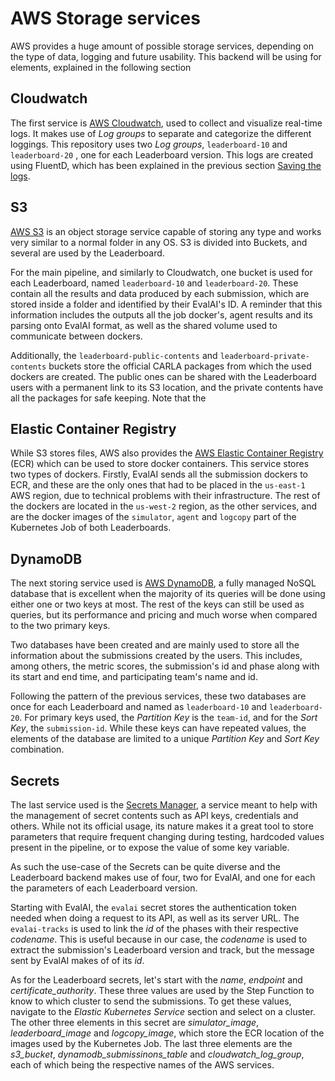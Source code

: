 # AWS Storage services

AWS provides a huge amount of possible storage services, depending on the type of data, logging and future usability. This backend will be using for elements, explained in the following section

## Cloudwatch

The first service is [AWS Cloudwatch](https://aws.amazon.com/cloudwatch/), used to collect and visualize real-time logs. It makes use of *Log groups* to separate and categorize the different loggings. This repository uses two *Log groups*, `leaderboard-10` and `leaderboard-20` , one for each Leaderboard version. This logs are created using FluentD, which has been explained in the previous section [Saving the logs](/docs/3_4_saving_the_logs.md).

## S3

[AWS S3](https://aws.amazon.com/s3/) is an object storage service capable of storing any type and works very similar to a normal folder in any OS. S3 is divided into Buckets, and several are used by the Leaderboard.

For the main pipeline, and similarly to Cloudwatch, one bucket is used for each Leaderboard, named `leaderboard-10` and `leaderboard-20`. These contain all the results and data produced by each submission, which are stored inside a folder and identified by their EvalAI's ID. A reminder that this information includes the outputs all the job docker's, agent results and its parsing onto EvalAI format, as well as the shared volume used to communicate between dockers.

Additionally, the `leaderboard-public-contents` and `leaderboard-private-contents` buckets store the official CARLA packages from which the used dockers are created. The public ones can be shared with the Leaderboard users with a permanent link to its S3 location, and the private contents have all the packages for safe keeping. Note that the 

## Elastic Container Registry

While S3 stores files, AWS also provides the [AWS Elastic Container Registry](https://aws.amazon.com/ecr/) (ECR) which can be used to store docker containers. This service stores two types of dockers. Firstly, EvalAI sends all the submission dockers to ECR, and these are the only ones that had to be placed in the `us-east-1` AWS region, due to technical problems with their infrastructure. The rest of the dockers are located in the `us-west-2` region, as the other services, and are the docker images of the `simulator`, `agent` and `logcopy` part of the Kubernetes Job of both Leaderboards.

## DynamoDB

The next storing service used is [AWS DynamoDB](https://aws.amazon.com/pm/dynamodb/?trk=b3d144cd-963d-4a7c-9ebc-1a72f3b55ee5&sc_channel=ps&ef_id=Cj0KCQjw5f2lBhCkARIsAHeTvlh5lDZ41cw1RbF6tK9EGryQbzAAvlGVAQ71bXZXpHexcJ0hR789aPMaAu8iEALw_wcB:G:s&s_kwcid=AL!4422!3!588732065478!p!!g!!amazon%20web%20services%20dynamodb!16395977425!136814977187), a fully managed NoSQL database that is excellent when the majority of its queries will be done using either one or two keys at most. The rest of the keys can still be used as queries, but its performance and pricing and much worse when compared to the two primary keys.

Two databases have been created and are mainly used to store all the information about the submissions created by the users. This includes, among others, the metric scores, the submission's id and phase along with its start and end time, and participating team's name and id.

Following the pattern of the previous services, these two databases are once for each Leaderboard and named as `leaderboard-10` and `leaderboard-20`. For primary keys used, the *Partition Key* is the `team-id`, and for the *Sort Key*, the `submission-id`. While these keys can have repeated values, the elements of the database are limited to a unique *Partition Key* and *Sort Key* combination.

## Secrets

The last service used is the [Secrets Manager](https://aws.amazon.com/secrets-manager/), a service meant to help with the management of secret contents such as API keys, credentials and others. While not its official usage, its nature makes it a great tool to store parameters that require frequent changing during testing, hardcoded values present in the pipeline, or to expose the value of some key variable.

As such the use-case of the Secrets can be quite diverse and the Leaderboard backend makes use of four, two for EvalAI, and one for each the parameters of each Leaderboard version.

Starting with EvalAI, the `evalai` secret stores the authentication token needed when doing a request to its API, as well as its server URL. The `evalai-tracks` is used to link the *id* of the phases with their respective *codename*. This is useful because in our case, the *codename* is used to extract the submission's Leaderboard version and track, but the message sent by EvalAI makes of of its *id*.

As for the Leaderboard secrets, let's start with the *name*, *endpoint* and *certificate_authority*. These three values are used by the Step Function to know to which cluster to send the submissions. To get these values, navigate to the *Elastic Kubernetes Service* section and select on a cluster. The other three elements in this secret are *simulator_image*, *leaderboard_image* and *logcopy_image*, which store the ECR location of the images used by the Kubernetes Job. The last three elements are the *s3_bucket*, *dynamodb_submissinons_table* and *cloudwatch_log_group*, each of which being the respective names of the AWS services.
